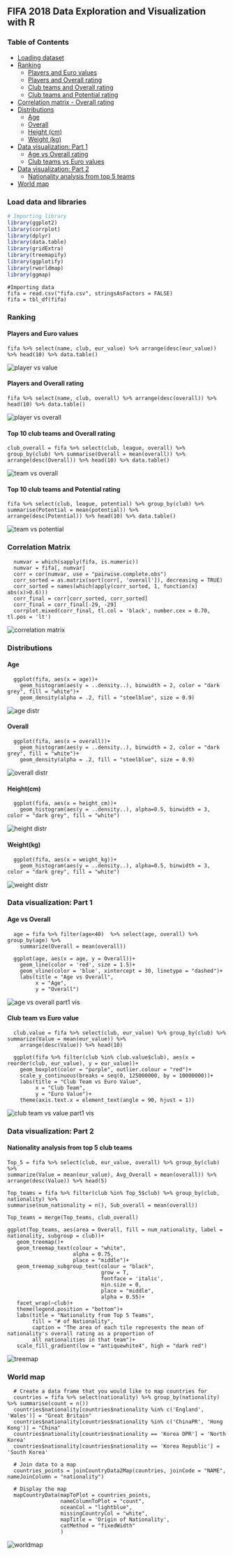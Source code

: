 ## FIFA 2018 Data Exploration and Visualization with R

### Table of Contents
- [Loading dataset](#load-data-and-libraries)
- [Ranking](#ranking)
	- [Players and Euro values](#players-and-euro-values)
	- [Players and Overall rating]([#players-and-overall-rating)
	- [Club teams and Overall rating](#top-10-club-teams-and-overall-rating)
	- [Club teams and Potential rating](#top-10-club-teams-and-potential-rating)
- [Correlation matrix - Overall rating](#correlation-matrix)
- [Distributions](#distributions)
	- [Age](#age)
	- [Overall](#overall)
	- [Height (cm)](#height)
	- [Weight (kg)](#weight)
- [Data visualization: Part 1](#data-visualization:-part-1)
	- [Age vs Overall rating](#age-vs-overall)
	- [Club teams vs Euro values](#club-team-vs-euro-value)
- [Data visualization: Part 2](#data-visualization:-part-2)
	- [Nationality analysis from top 5 teams](#nationality-analysis-from-top-5-club-teams)
- [World map](#world-map)

### Load data and libraries
``` R
# Importing library
library(ggplot2)
library(corrplot)
library(dplyr)
library(data.table)
library(gridExtra)
library(treemapify)
library(ggplotify)
library(rworldmap)
library(ggmap)
```
```
#Importing data
fifa = read.csv("fifa.csv", stringsAsFactors = FALSE)
fifa = tbl_df(fifa)
```
### Ranking

#### Players and Euro values
```
fifa %>% select(name, club, eur_value) %>% arrange(desc(eur_value)) %>% head(10) %>% data.table()
```
![player vs value](https://user-images.githubusercontent.com/38479244/41644841-204e5492-7424-11e8-8ce0-da247113f760.jpg)

#### Players and Overall rating
```
fifa %>% select(name, club, overall) %>% arrange(desc(overall)) %>% head(10) %>% data.table()
```
![player vs overall](https://user-images.githubusercontent.com/38479244/41644819-11a83912-7424-11e8-9c63-7dce9d18d1ef.jpg)

#### Top 10 club teams and Overall rating
```
club_overall = fifa %>% select(club, league, overall) %>% group_by(club) %>% summarise(Overall = mean(overall)) %>% arrange(desc(Overall)) %>% head(10) %>% data.table()
```
![team vs overall](https://user-images.githubusercontent.com/38479244/41644820-11d6fa22-7424-11e8-8268-032e03eff4f3.jpg)

#### Top 10 club teams and Potential rating
```
fifa %>% select(club, league, potential) %>% group_by(club) %>% summarise(Potential = mean(potential)) %>% 
arrange(desc(Potential)) %>% head(10) %>% data.table()
```
![team vs potential](https://user-images.githubusercontent.com/38479244/41644762-e6c38dc8-7423-11e8-894f-9f918e697613.jpg)


### Correlation Matrix
```
  numvar = which(sapply(fifa, is.numeric))
  numvar = fifa[, numvar]
  corr = cor(numvar, use = "pairwise.complete.obs")
  corr_sorted = as.matrix(sort(corr[, 'overall']), decreasing = TRUE)
  corr_sorted = names(which(apply(corr_sorted, 1, function(x) abs(x)>0.6)))
  corr_final = corr[corr_sorted, corr_sorted]
  corr_final = corr_final[-29, -29]
  corrplot.mixed(corr_final, tl.col = 'black', number.cex = 0.70, tl.pos = 'lt')
```
![correlation matrix](https://user-images.githubusercontent.com/38479244/41644953-7302402c-7424-11e8-98d3-a23d184f1b64.png)

### Distributions

#### Age
```
  ggplot(fifa, aes(x = age))+
    geom_histogram(aes(y = ..density..), binwidth = 2, color = "dark grey", fill = "white")+
    geom_density(alpha = .2, fill = "steelblue", size = 0.9)
```
![age distr](https://user-images.githubusercontent.com/38479244/41645413-cdd04746-7425-11e8-8fa3-c3bd5dc4b3e6.png)
#### Overall
```
  ggplot(fifa, aes(x = overall))+
    geom_histogram(aes(y = ..density..), binwidth = 2, color = "dark grey", fill = "white")+
    geom_density(alpha = .2, fill = "steelblue", size = 0.9)
```
![overall distr](https://user-images.githubusercontent.com/38479244/41645412-cdb5a486-7425-11e8-8394-39028dfea786.png)
#### Height(cm)
```
  ggplot(fifa, aes(x = height_cm))+
    geom_histogram(aes(y = ..density..), alpha=0.5, binwidth = 3, color = "dark grey", fill = "white")
```
![height distr](https://user-images.githubusercontent.com/38479244/41645410-cd983c66-7425-11e8-9c7a-349f641a32a0.png)
#### Weight(kg)
```
  ggplot(fifa, aes(x = weight_kg))+
    geom_histogram(aes(y = ..density..), alpha=0.5, binwidth = 3, color = "dark grey", fill = "white")
```
![weight distr](https://user-images.githubusercontent.com/38479244/41645414-cdeae146-7425-11e8-8ebe-73f6ef1696e0.png)


### Data visualization: Part 1

#### Age vs Overall
```
  age = fifa %>% filter(age<40)  %>% select(age, overall) %>% group_by(age) %>% 
    summarize(Overall = mean(overall))
  
  ggplot(age, aes(x = age, y = Overall))+
    geom_line(color = 'red', size = 1.5)+
    geom_vline(color = 'blue', xintercept = 30, linetype = "dashed")+
    labs(title = "Age vs Overall", 
         x = "Age",
         y = "Overall")
```
![age vs overall part1 vis](https://user-images.githubusercontent.com/38479244/41645893-2c3e349a-7427-11e8-8014-13d118b42a25.png)

#### Club team vs Euro value
```
  club.value = fifa %>% select(club, eur_value) %>% group_by(club) %>% summarize(Value = mean(eur_value)) %>% 
    arrange(desc(Value)) %>% head(10)
  
  ggplot(fifa %>% filter(club %in% club.value$club), aes(x = reorder(club, eur_value), y = eur_value))+
    geom_boxplot(color = "purple", outlier.colour = "red")+
    scale_y_continuous(breaks = seq(0, 125000000, by = 10000000))+
    labs(title = "Club Team vs Euro Value", 
         x = "Club Team",
         y = "Euro Value")+
    theme(axis.text.x = element_text(angle = 90, hjust = 1))
```
![club team vs value part1 vis](https://user-images.githubusercontent.com/38479244/41645892-2c1f15d8-7427-11e8-8522-5721047da697.png)

### Data visualization: Part 2

#### Nationality analysis from top 5 club teams
 ```
 Top_5 = fifa %>% select(club, eur_value, overall) %>% group_by(club) %>% 
 summarize(Value = mean(eur_value), Avg_Overall = mean(overall)) %>% 
 arrange(desc(Value)) %>% head(5)
    
 Top_teams = fifa %>% filter(club %in% Top_5$club) %>% group_by(club, nationality) %>% 
 summarise(num_nationality = n(), Sub_overall = mean(overall))
  
 Top_teams = merge(Top_teams, club_overall)
  
 ggplot(Top_teams, aes(area = Overall, fill = num_nationality, label = nationality, subgroup = club))+
    geom_treemap()+
    geom_treemap_text(colour = "white", 
                      alpha = 0.75, 
                      place = "middle")+
    geom_treemap_subgroup_text(colour = "black", 
                               grow = T, 
                               fontface = 'italic', 
                               min.size = 0, 
                               place = "middle",
                               alpha = 0.55)+
    facet_wrap(~club)+
    theme(legend.position = "bottom")+
    labs(title = "Nationality from Top 5 Teams", 
         fill = "# of Nationality",
         caption = "The area of each tile represents the mean of nationality's overall rating as a proportion of 
         all nationalities in that team")+
    scale_fill_gradient(low = "antiquewhite4", high = "dark red")
 ```
 
![treemap](https://user-images.githubusercontent.com/38479244/41645977-734af40e-7427-11e8-9c5a-68cfc7d4d0b4.png)

### World map
```
  # Create a data frame that you would like to map countries for
  countries = fifa %>% select(nationality) %>% group_by(nationality) %>% summarise(count = n())
  countries$nationality[countries$nationality %in% c('England', 'Wales')] = "Great Britain"
  countries$nationality[countries$nationality %in% c('ChinaPR', 'Hong Kong')] = "China"
  countries$nationality[countries$nationality == 'Korea DPR'] = 'North Korea'
  countries$nationality[countries$nationality == 'Korea Republic'] = 'South Korea'
 
  # Join data to a map
  countries_points = joinCountryData2Map(countries, joinCode = "NAME", nameJoinColumn = "nationality")
  
  # Display the map
  mapCountryData(mapToPlot = countries_points, 
                 nameColumnToPlot = "count", 
                 oceanCol = "lightblue",
                 missingCountryCol = "white",
                 mapTitle = 'Origin of Nationality',
                 catMethod = "fixedWidth"
                 )
```
![worldmap](https://user-images.githubusercontent.com/38479244/41646070-b6d35054-7427-11e8-8d4b-b60bb2a39533.png)
